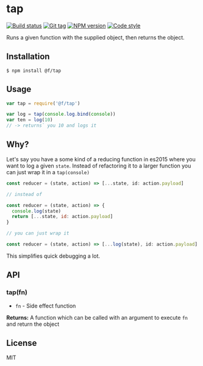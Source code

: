 
# tap

[![Build status][travis-image]][travis-url]
[![Git tag][git-image]][git-url]
[![NPM version][npm-image]][npm-url]
[![Code style][standard-image]][standard-url]

Runs a given function with the supplied object, then returns the object.

## Installation

    $ npm install @f/tap

## Usage

```js
var tap = require('@f/tap')

var log = tap(console.log.bind(console))
var ten = log(10)
// -> returns` you 10 and logs it

```

## Why?

Let's say you have a some kind of a reducing function in es2015 where you want to log a given `state`. Instead of refactoring it to a larger function you can just wrap it in a `tap(console)`

```js
const reducer = (state, action) => [...state, id: action.payload]

// instead of

const reducer = (state, action) => {
  console.log(state)
  return [...state, id: action.payload]
}

// you can just wrap it

const reducer = (state, action) => [...log(state), id: action.payload]
```

This simplifies quick debugging a lot.

## API

### tap(fn)

- `fn` - Side effect function

**Returns:** A function which can be called with an argument to execute `fn` and return the object

## License

MIT

[travis-image]: https://img.shields.io/travis/micro-js/tap.svg?style=flat-square
[travis-url]: https://travis-ci.org/micro-js/tap
[git-image]: https://img.shields.io/github/tag/micro-js/tap.svg?style=flat-square
[git-url]: https://github.com/micro-js/tap
[standard-image]: https://img.shields.io/badge/code%20style-standard-brightgreen.svg?style=flat-square
[standard-url]: https://github.com/feross/standard
[npm-image]: https://img.shields.io/npm/v/@f/tap.svg?style=flat-square
[npm-url]: https://npmjs.org/package/@f/tap
